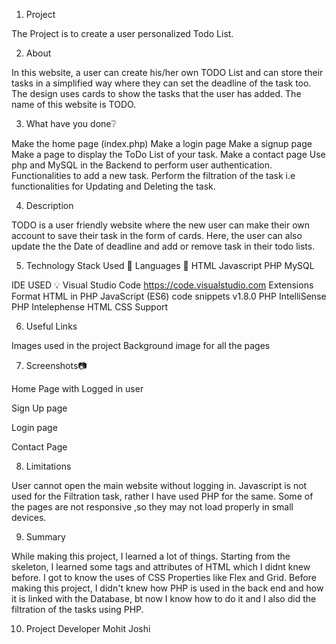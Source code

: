 1. Project 

The Project is to create a user personalized Todo List.

2. About

In this website, a user can create his/her own TODO List and can store their tasks in a simplified way where they can set the deadline of the task too. The design uses cards to show the tasks that the user has added. The name of this website is TODO.

3. What have you done❔

Make the home page (index.php)
Make a login page
Make a signup page
Make a page to display the ToDo List of your task.
Make a contact page
Use php and MySQL in the Backend to perform user authentication.
Functionalities to add a new task.
Perform the filtration of the task i.e functionalities for Updating and Deleting the task.

4. Description

TODO is a user friendly website where the new user can make their own account to save their task in the form of cards. Here, the user can also update the the Date of deadline and add or remove task in their todo lists.

5. Technology Stack Used 📒
Languages 📖
 HTML 
Javascript 
PHP
MySQL

IDE USED 💡 
Visual Studio Code
 https://code.visualstudio.com 
Extensions 
Format HTML in PHP 
JavaScript (ES6) code snippets v1.8.0 
PHP IntelliSense 
PHP Intelephense 
HTML CSS Support

6. Useful Links

Images used in the project Background image for all the pages

7. Screenshots📷

Home Page with Logged in user    

Sign Up page



Login page



Contact Page

 
8. Limitations 

User cannot open the main website without logging in.
Javascript is not used for the Filtration task, rather I have used PHP for the same.
Some of the pages are not responsive ,so they may not load properly in small devices.

9. Summary

While making this project, I learned a lot of things. Starting from the skeleton, I learned some tags and attributes of HTML which I didnt knew before. I got to know the uses of CSS Properties like Flex and Grid. Before making this project, I didn't knew how PHP is used in the back end and how it is linked with the Database, bt now I know how to do it and I also did the filtration of the tasks using PHP.

10. Project Developer
Mohit Joshi
